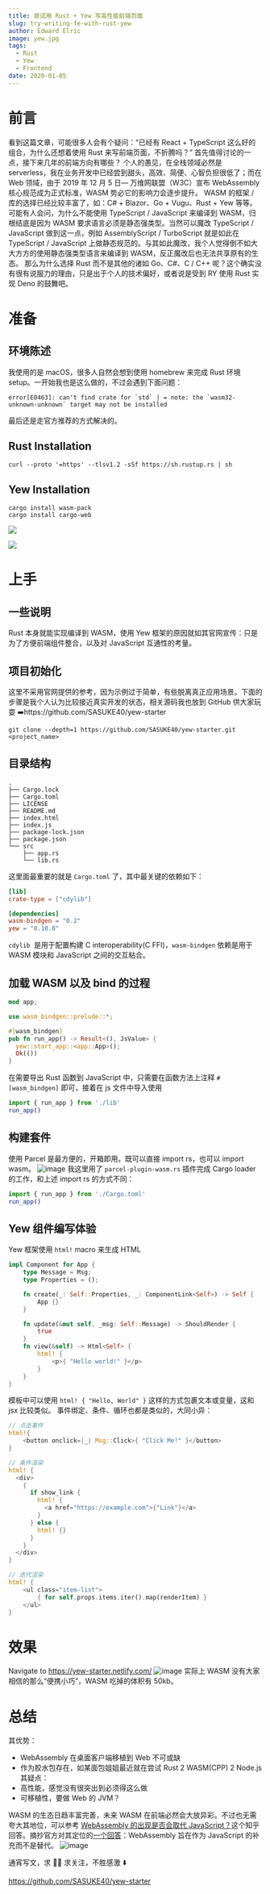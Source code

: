 ```yaml
---
title: 尝试用 Rust + Yew 写高性能前端页面
slug: try-writing-fe-with-rust-yew
author: Edward Elric
image: yew.jpg
tags:
  - Rust
  - Yew
  - Frontend
date: 2020-01-05
---
```


# 前言

看到这篇文章，可能很多人会有个疑问：“已经有 React + TypeScript 这么好的组合，为什么还想着使用 Rust 来写前端页面，不折腾吗？”
首先值得讨论的一点，接下来几年的前端方向有哪些？
个人的愚见，在全栈领域必然是 serverless，我在业务开发中已经尝到甜头，高效、简便、心智负担很低了；而在 Web 领域，由于 2019 年 12 月 5 日— 万维网联盟（W3C）宣布 WebAssembly 核心规范成为正式标准，WASM 势必它的影响力会逐步提升。
WASM 的框架 / 库的选择已经比较丰富了，如：C# + Blazor、Go + Vugu、Rust + Yew 等等。
可能有人会问，为什么不能使用 TypeScript / JavaScript 来编译到 WASM，归根结底是因为 WASM 要求语言必须是静态强类型。当然可以魔改 TypeScript / JavaScript 做到这一点，例如 AssemblyScript / TurboScript 就是如此在 TypeScript / JavaScript 上做静态规范的。与其如此魔改，我个人觉得倒不如大大方方的使用静态强类型语言来编译到 WASM，反正魔改后也无法共享原有的生态。
那么为什么选择 Rust 而不是其他的诸如 Go、C#、C / C++ 呢？这个确实没有很有说服力的理由，只是出于个人的技术偏好，或者说是受到 RY 使用 Rust 实现 Deno 的鼓舞吧。

# 准备

## 环境陈述

我使用的是 macOS，很多人自然会想到使用 homebrew 来完成 Rust 环境 setup。一开始我也是这么做的，不过会遇到下面问题：

```shell script
error[E0463]: can't find crate for `std` | = note: the `wasm32-unknown-unknown` target may not be installed
```

最后还是走官方推荐的方式解决的。

## Rust Installation

```shell script
curl --proto '=https' --tlsv1.2 -sSf https://sh.rustup.rs | sh
```

## Yew Installation

```shell script
cargo install wasm-pack
cargo install cargo-web
```

![](https://user-images.githubusercontent.com/3114495/71768267-99f34400-2f4f-11ea-927f-9f919876c04f.png)

![](https://user-images.githubusercontent.com/3114495/71768269-9a8bda80-2f4f-11ea-8e2f-4fba76bfd7fd.png)

# 上手

## 一些说明

Rust 本身就能实现编译到 WASM，使用 Yew 框架的原因就如其官网宣传：只是为了方便前端组件整合，以及对 JavaScript 互通性的考量。

## 项目初始化

这里不采用官网提供的参考，因为示例过于简单，有些脱离真正应用场景。下面的步骤是我个人认为比较接近真实开发的状态，相关源码我也放到 GitHub 供大家玩耍 ➡️https://github.com/SASUKE40/yew-starter

```shell script
git clone --depth=1 https://github.com/SASUKE40/yew-starter.git <project_name>
```

## 目录结构

```shell script
.
├── Cargo.lock
├── Cargo.toml
├── LICENSE
├── README.md
├── index.html
├── index.js
├── package-lock.json
├── package.json
└── src
    ├── app.rs
    └── lib.rs
```

这里面最重要的就是 `Cargo.toml` 了，其中最关键的依赖如下：

```toml
[lib]
crate-type = ["cdylib"]

[dependencies]
wasm-bindgen = "0.2"
yew = "0.10.0"
```

`cdylib`  是用于配置构建 C interoperability(C FFI)，`wasm-bindgen` 依赖是用于 WASM 模块和 JavaScript 之间的交互粘合。

## 加载 WASM 以及 bind 的过程

```rust
mod app;

use wasm_bindgen::prelude::*;

#[wasm_bindgen]
pub fn run_app() -> Result<(), JsValue> {
  yew::start_app::<app::App>();
  Ok(())
}
```

在需要导出 Rust 函数到 JavaScript 中，只需要在函数方法上注释 `#[wasm_bindgen]` 即可，接着在 js 文件中导入使用

```js
import { run_app } from './lib'
run_app()
```

## 构建套件

使用 Parcel 是最方便的，开箱即用。既可以直接 import rs，也可以 import wasm。
![image](https://user-images.githubusercontent.com/3114495/71775834-453ce100-2fc2-11ea-8c66-27f19c0b8c98.png)
我这里用了 `parcel-plugin-wasm.rs` 插件完成 Cargo loader 的工作，和上述 import rs 的方式不同：

```js
import { run_app } from './Cargo.toml'
run_app()
```

## Yew 组件编写体验

Yew 框架使用 `html!` macro 来生成 HTML

```rust
impl Component for App {
    type Message = Msg;
    type Properties = ();

    fn create(_: Self::Properties, _: ComponentLink<Self>) -> Self {
        App {}
    }

    fn update(&mut self, _msg: Self::Message) -> ShouldRender {
        true
    }
    fn view(&self) -> Html<Self> {
        html! {
            <p>{ "Hello world!" }</p>
        }
    }
}
```

模板中可以使用 `html! { "Hello, World" }` 这样的方式包裹文本或变量，这和 jsx 比较类似。
事件绑定、条件、循环也都是类似的，大同小异：

```rust
// 点击事件
html!{
    <button onclick=|_| Msg::Click>{ "Click Me!" }</button>
}

// 条件渲染
html! {
  <div>
    {
      if show_link {
        html! {
          <a href="https://example.com">{"Link"}</a>
        }
      } else {
        html! {}
      }
    }
  </div>
}

// 迭代渲染
html! {
    <ul class="item-list">
        { for self.props.items.iter().map(renderItem) }
    </ul>
}
```

# 效果

Navigate to https://yew-starter.netlify.com/
![image](https://user-images.githubusercontent.com/3114495/71775897-ffcce380-2fc2-11ea-85f8-c3fbae3099e2.png)
实际上 WASM 没有大家相信的那么“便携小巧”，WASM 吃掉的体积有 50kb。

# 总结

其优势：

- WebAssembly 在桌面客户端移植到 Web 不可或缺
- 作为胶水包存在，如某面包姐姐最近就在尝试 Rust 2 WASM(CPP) 2 Node.js
  其疑点：
- 高性能，感觉没有很突出到必须得这么做
- 可移植性，要做 Web 的 JVM？

WASM 的生态日趋丰富完善，未来 WASM 在前端必然会大放异彩。不过也无需夸大其地位，可以参考 [WebAssembly 的出现是否会取代 JavaScript？](https://www.zhihu.com/question/322007706/answer/741764049)这个知乎回答。摘抄官方对其定位的[一个回答](https://webassembly.org/docs/faq/)：WebAssembly 旨在作为 JavaScript 的补充而不是替代。
![image](https://user-images.githubusercontent.com/3114495/71776039-49b6c900-2fc5-11ea-9bab-23f88030bfa8.png)

通宵写文，求 🌟🌟 求关注，不胜感激 ⬇️

https://github.com/SASUKE40/yew-starter
